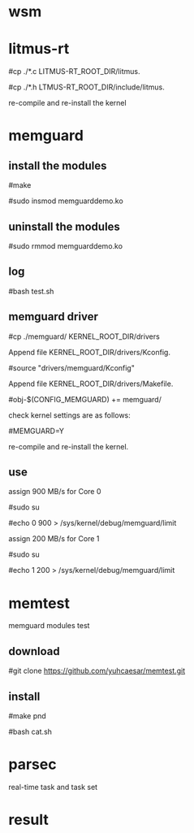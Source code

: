 # wsm

# litmus-rt

#cp ./*.c LITMUS-RT_ROOT_DIR/litmus.

#cp ./*.h LTMUS-RT_ROOT_DIR/include/litmus.

re-compile and re-install the kernel


# memguard

## install the modules

#make

#sudo insmod memguarddemo.ko

## uninstall the modules

#sudo rmmod memguarddemo.ko

## log

#bash test.sh

## memguard driver

#cp ./memguard/ KERNEL_ROOT_DIR/drivers

Append file KERNEL_ROOT_DIR/drivers/Kconfig.

#source "drivers/memguard/Kconfig"

Append file KERNEL_ROOT_DIR/drivers/Makefile.

#obj-$(CONFIG_MEMGUARD) += memguard/

check kernel settings are as follows:

#MEMGUARD=Y

re-compile and re-install the kernel.
## use

assign 900 MB/s for Core 0

#sudo su

#echo 0 900 > /sys/kernel/debug/memguard/limit

assign 200 MB/s for Core 1

#sudo su

#echo 1 200 > /sys/kernel/debug/memguard/limit
# memtest

memguard modules test

## download

#git clone https://github.com/yuhcaesar/memtest.git

## install

#make pnd

#bash cat.sh


# parsec

real-time task and task set

# result




